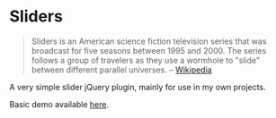 Sliders
=======

> Sliders is an American science fiction television series that was 
> broadcast for five seasons between 1995 and 2000. The series follows a
> group of travelers as they use a wormhole to "slide" between different
> parallel universes.
– [Wikipedia](http://en.wikipedia.org/wiki/Sliders)

A very simple slider jQuery plugin, mainly for use in my own projects.

Basic demo available [here](http://supermedes.com/labs/studies/sliders/).
